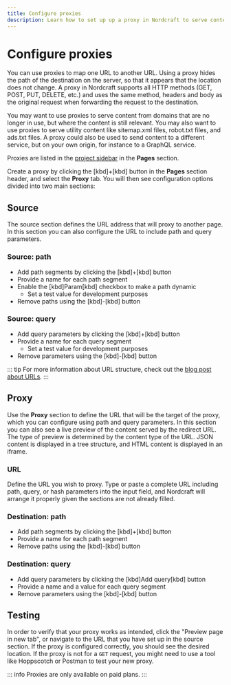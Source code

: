 ```yaml
---
title: Configure proxies
description: Learn how to set up up a proxy in Nordcraft to serve content from different domains, or serve utility files like sitemaps or robots.txt files.
---
```


# Configure proxies

You can use proxies to map one URL to another URL. Using a proxy hides the path of the destination on the server, so that it appears that the location does not change. A proxy in Nordcraft supports all HTTP methods (GET, POST, PUT, DELETE, etc.) and uses the same method, headers and body as the original request when forwarding the request to the destination.

You may want to use proxies to serve content from domains that are no longer in use, but where the content is still relevant. You may also want to use proxies to serve utility content like sitemap.xml files, robot.txt files, and ads.txt files. A proxy could also be used to send content to a different service, but on your own origin, for instance to a GraphQL service.

Proxies are listed in the [project sidebar](/the-editor/project-sidebar) in the **Pages** section.

Create a proxy by clicking the [kbd]+[kbd] button in the **Pages** section header, and select the **Proxy** tab. You will then see configuration options divided into two main sections:

## Source

The source section defines the URL address that will proxy to another page. In this section you can also configure the URL to include path and query parameters.

### Source: path

- Add path segments by clicking the [kbd]+[kbd] button
- Provide a name for each path segment
- Enable the [kbd]Param[kbd] checkbox to make a path dynamic
  - Set a test value for development purposes
- Remove paths using the [kbd]-[kbd] button

### Source: query

- Add query parameters by clicking the [kbd]+[kbd] button
- Provide a name for each query segment
  - Set a test value for development purposes
- Remove parameters using the [kbd]-[kbd] button

::: tip
For more information about URL structure, check out the [blog post about URLs](https://blog.nordcraft.com/urls-how-do-they-really-work).
:::

## Proxy

Use the **Proxy** section to define the URL that will be the target of the proxy, which you can configure using path and query parameters. In this section you can also see a live preview of the content served by the redirect URL. The type of preview is determined by the content type of the URL. JSON content is displayed in a tree structure, and HTML content is displayed in an iframe.

### URL

Define the URL you wish to proxy. Type or paste a complete URL including path, query, or hash parameters into the input field, and Nordcraft will arrange it properly given the sections are not already filled.

### Destination: path

- Add path segments by clicking the [kbd]+[kbd] button
- Provide a name for each path segment
- Remove paths using the [kbd]-[kbd] button

### Destination: query

- Add query parameters by clicking the [kbd]Add query[kbd] button
- Provide a name and a value for each query segment
- Remove parameters using the [kbd]-[kbd] button

## Testing

In order to verify that your proxy works as intended, click the "Preview page in new tab", or navigate to the URL that you have set up in the source section. If the proxy is configured correctly, you should see the desired location. If the proxy is not for a `GET` request, you might need to use a tool like Hoppscotch or Postman to test your new proxy.

::: info
Proxies are only available on paid plans.
:::
